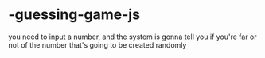 # -guessing-game-js
you need to input a number, and the system is gonna tell you if you're far or not of the number that's going to be created  randomly
